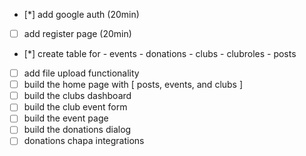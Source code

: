 - [*] add google auth (20min)
- [ ] add register page (20min)
- [*] create table for - events - donations - clubs - clubroles - posts
- [ ] add file upload functionality
- [ ] build the home page with [ posts, events, and clubs ]
- [ ] build the clubs dashboard
- [ ] build the club event form
- [ ] build the event page
- [ ] build the donations dialog
- [ ] donations chapa integrations
